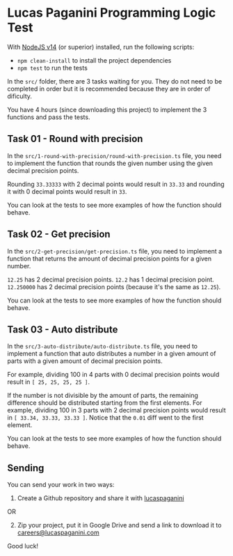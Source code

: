 # Lucas Paganini Programming Logic Test

With [NodeJS v14](https://nodejs.org/en/) (or superior) installed, run the following scripts:

- `npm clean-install` to install the project dependencies
- `npm test` to run the tests

In the `src/` folder, there are 3 tasks waiting for you. They do not need to be completed in order but it is recommended because they are in order of dificulty.

You have 4 hours (since downloading this project) to implement the 3 functions and pass the tests.

## Task 01 - Round with precision

In the `src/1-round-with-precision/round-with-precision.ts` file, you need to implement the function that rounds the given number using the given decimal precision points.

Rounding `33.33333` with 2 decimal points would result in `33.33` and rounding it with 0 decimal points would result in `33`.

You can look at the tests to see more examples of how the function should behave.

## Task 02 - Get precision

In the `src/2-get-precision/get-precision.ts` file, you need to implement a function that returns the amount of decimal precision points for a given number.

`12.25` has 2 decimal precision points. `12.2` has 1 decimal precision point. `12.250000` has 2 decimal precision points (because it's the same as `12.25`).

You can look at the tests to see more examples of how the function should behave.

## Task 03 - Auto distribute

In the `src/3-auto-distribute/auto-distribute.ts` file, you need to implement a function that auto distributes a number in a given amount of parts with a given amount of decimal precision points.

For example, dividing 100 in 4 parts with 0 decimal precision points would result in `[ 25, 25, 25, 25 ]`.

If the number is not divisible by the amount of parts, the remaining difference should be distributed starting from the first elements. For example, dividing 100 in 3 parts with 2 decimal precision points would result in `[ 33.34, 33.33, 33.33 ]`. Notice that the `0.01` diff went to the first element.

You can look at the tests to see more examples of how the function should behave.

## Sending

You can send your work in two ways:

1. Create a Github repository and share it with [lucaspaganini](https://github.com/LucasPaganini)

OR

2. Zip your project, put it in Google Drive and send a link to download it to [careers@lucaspaganini.com](mailto:careers@lucaspaganini.com)

Good luck!
